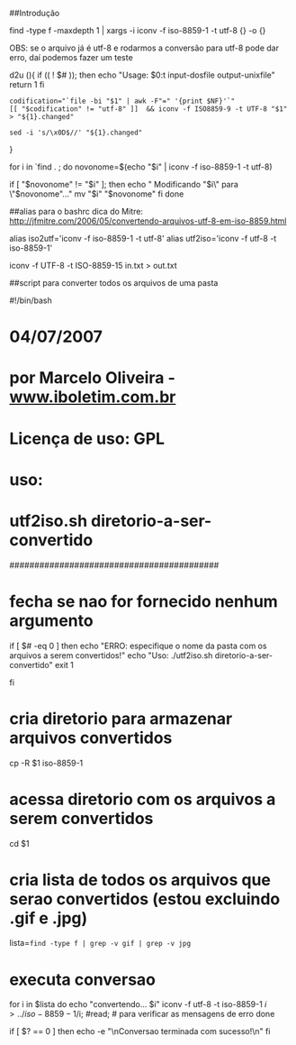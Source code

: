 ##Introdução

find -type f -maxdepth 1 | xargs -i iconv -f iso-8859-1 -t utf-8 {} -o {}

OBS: se o arquivo já é utf-8 e rodarmos a conversão para utf-8 pode
dar erro, daí podemos fazer um teste


d2u (){
    if (( ! $# )); then
        echo "Usage: $0:t input-dosfile output-unixfile"
        return 1
    fi

    codification="`file -bi "$1" | awk -F"=" '{print $NF}'`"
    [[ "$codification" != "utf-8" ]]  && iconv -f ISO8859-9 -t UTF-8 "$1" > "${1}.changed"

    sed -i 's/\x0D$//' "${1}.changed"
}



for i in `find . ; do
  novonome=$(echo "$i" | iconv -f iso-8859-1 -t utf-8)

  if [ "$novonome" != "$i" ]; then
        echo "   Modificando \"$i\" para \"$novonome\"..."
	mv "$i" "$novonome"
   fi
done


##alias para o bashrc
dica do Mitre: http://jfmitre.com/2006/05/convertendo-arquivos-utf-8-em-iso-8859.html

alias iso2utf='iconv -f iso-8859-1 -t utf-8'
alias utf2iso='iconv -f utf-8 -t iso-8859-1'

iconv -f UTF-8 -t ISO-8859-15 in.txt > out.txt


##script para converter todos os arquivos de uma pasta

#!/bin/bash
# 04/07/2007
# por Marcelo Oliveira - www.iboletim.com.br
# Licença de uso: GPL

# uso: ###################################
# utf2iso.sh diretorio-a-ser-convertido
##########################################

# fecha se nao for fornecido nenhum argumento
if [ $# -eq 0 ]
then
	echo "ERRO: especifique o nome da pasta com os arquivos a serem convertidos!"
	echo "Uso: ./utf2iso.sh diretorio-a-ser-convertido"
	exit 1

fi

# cria diretorio para armazenar arquivos convertidos
cp -R $1 iso-8859-1

# acessa diretorio com os arquivos a serem convertidos
cd $1

# cria lista de todos os arquivos que serao convertidos (estou excluindo .gif e .jpg)
lista=`find -type f | grep -v gif | grep -v jpg`

# executa conversao
for i in $lista
do
	echo "convertendo... $i"
	iconv -f utf-8 -t iso-8859-1 $i > ../iso-8859-1/$i;
	#read; # para verificar as mensagens de erro
done

if [ $? == 0 ]
then
	echo -e "\nConversao terminada com sucesso!\n"
fi


